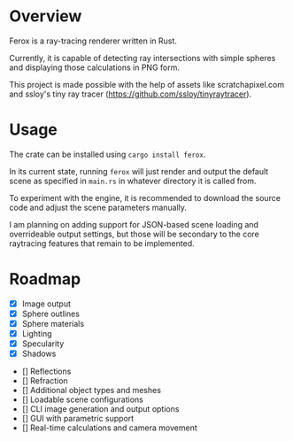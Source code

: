 # Overview
Ferox is a ray-tracing renderer written in Rust. 

Currently, it is capable of detecting ray intersections with simple spheres and displaying those calculations in PNG form.

This project is made possible with the help of assets like scratchapixel.com and ssloy's tiny ray tracer (https://github.com/ssloy/tinyraytracer).

# Usage
The crate can be installed using `cargo install ferox`. 

In its current state, running `ferox` will just render and output the default scene as specified in `main.rs` in whatever directory it is called from.

To experiment with the engine, it is recommended to download the source code and adjust the scene parameters manually.

I am planning on adding support for JSON-based scene loading and overrideable output settings, but those will be secondary to the core raytracing features that remain to be implemented.

# Roadmap
- [x] Image output
- [x] Sphere outlines
- [x] Sphere materials
- [x] Lighting
- [x] Specularity
- [x] Shadows
- [] Reflections
- [] Refraction
- [] Additional object types and meshes
- [] Loadable scene configurations
- [] CLI image generation and output options
- [] GUI with parametric support
- [] Real-time calculations and camera movement
